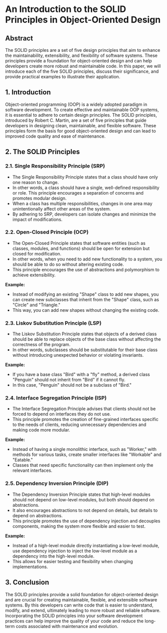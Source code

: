 # An Introduction to the SOLID Principles in Object-Oriented Design

## Abstract
The SOLID principles are a set of five design principles that aim to enhance the maintainability, extensibility, and flexibility of software systems. These principles provide a foundation for object-oriented design and can help developers create more robust and maintainable code. In this paper, we will introduce each of the five SOLID principles, discuss their significance, and provide practical examples to illustrate their application.

## 1. Introduction
Object-oriented programming (OOP) is a widely adopted paradigm in software development. To create effective and maintainable OOP systems, it is essential to adhere to certain design principles. The SOLID principles, introduced by Robert C. Martin, are a set of five principles that guide developers in designing clean, maintainable, and flexible software. These principles form the basis for good object-oriented design and can lead to improved code quality and ease of maintenance.


## 2. The SOLID Principles

### 2.1. Single Responsibility Principle (SRP)
- The Single Responsibility Principle states that a class should have only one reason to change.
- In other words, a class should have a single, well-defined responsibility or role. This principle encourages a separation of concerns and promotes modular design.
- When a class has multiple responsibilities, changes in one area may unintentionally affect other areas of the system.
- By adhering to SRP, developers can isolate changes and minimize the impact of modifications.

### 2.2. Open-Closed Principle (OCP)
- The Open-Closed Principle states that software entities (such as classes, modules, and functions) should be open for extension but closed for modification.
- In other words, when you need to add new functionality to a system, you should be able to do so without altering existing code.
- This principle encourages the use of abstractions and polymorphism to achieve extensibility.

**Example:**
- Instead of modifying an existing "Shape" class to add new shapes, you can create new subclasses that inherit from the "Shape" class, such as "Circle" and "Triangle."
- This way, you can add new shapes without changing the existing code.

### 2.3. Liskov Substitution Principle (LSP)
- The Liskov Substitution Principle states that objects of a derived class should be able to replace objects of the base class without affecting the correctness of the program.
- In other words, subclasses should be substitutable for their base class without introducing unexpected behavior or violating invariants.

**Example:**
- If you have a base class "Bird" with a "fly" method, a derived class "Penguin" should not inherit from "Bird" if it cannot fly.
- In this case, "Penguin" should not be a subclass of "Bird."

### 2.4. Interface Segregation Principle (ISP)
- The Interface Segregation Principle advises that clients should not be forced to depend on interfaces they do not use.
- This principle promotes the creation of fine-grained interfaces specific to the needs of clients, reducing unnecessary dependencies and making code more modular.

**Example:**
- Instead of having a single monolithic interface, such as "Worker," with methods for various tasks, create smaller interfaces like "Workable" and "Eatable."
- Classes that need specific functionality can then implement only the relevant interfaces.

### 2.5. Dependency Inversion Principle (DIP)
- The Dependency Inversion Principle states that high-level modules should not depend on low-level modules, but both should depend on abstractions.
- It also encourages abstractions to not depend on details, but details to depend on abstractions.
- This principle promotes the use of dependency injection and decouples components, making the system more flexible and easier to test.

**Example:**
- Instead of a high-level module directly instantiating a low-level module, use dependency injection to inject the low-level module as a dependency into the high-level module.
- This allows for easier testing and flexibility when changing implementations.

## 3. Conclusion
The SOLID principles provide a solid foundation for object-oriented design and are crucial for creating maintainable, flexible, and extensible software systems. By this developers can write code that is easier to understand, modify, and extend, ultimately leading to more robust and reliable software. Incorporating the SOLID principles into your software development practices can help improve the quality of your code and reduce the long-term costs associated with maintenance and evolution.
